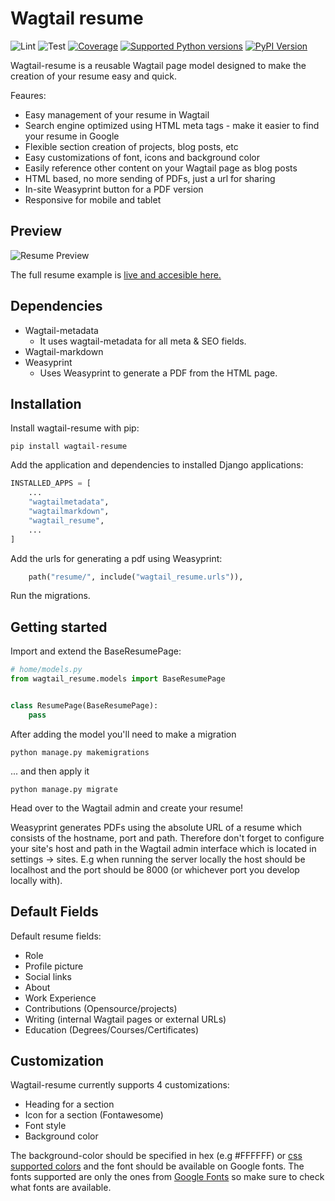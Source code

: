 # Wagtail resume

![Lint](https://github.com/adinhodovic/wagtail-resume/workflows/Test/badge.svg)
![Test](https://github.com/adinhodovic/wagtail-resume/workflows/Lint/badge.svg)
[![Coverage](https://codecov.io/gh/adinhodovic/wagtail-resume/branch/master/graphs/badge.svg)](https://codecov.io/gh/adinhodovic/wagtail-resume/branch/master)
[![Supported Python versions](https://img.shields.io/pypi/pyversions/wagtail-resume.svg)](https://pypi.org/project/wagtail-resume/)
[![PyPI Version](https://img.shields.io/pypi/v/wagtail-resume.svg?style=flat)](https://pypi.org/project/wagtail-resume/)

Wagtail-resume is a reusable Wagtail page model designed to make the creation of your resume easy and quick.

Feaures:

- Easy management of your resume in Wagtail
- Search engine optimized using HTML meta tags - make it easier to find your resume in Google
- Flexible section creation of projects, blog posts, etc
- Easy customizations of font, icons and background color
- Easily reference other content on your Wagtail page as blog posts
- HTML based, no more sending of PDFs, just a url for sharing
- In-site Weasyprint button for a PDF version
- Responsive for mobile and tablet

## Preview

![Resume Preview](https://i.imgur.com/b0TxeGe.png)

The full resume example is [live and accesible here.](https://hodovi.cc/wagtail-resume-sample)

## Dependencies

- Wagtail-metadata
    - It uses wagtail-metadata for all meta & SEO fields.
- Wagtail-markdown
- Weasyprint
    - Uses Weasyprint to generate a PDF from the HTML page.

## Installation

Install wagtail-resume with pip:

`pip install wagtail-resume`

Add the application and dependencies to installed Django applications:

```py
INSTALLED_APPS = [
    ...
    "wagtailmetadata",
    "wagtailmarkdown",
    "wagtail_resume",
    ...
]
```

Add the urls for generating a pdf using Weasyprint:

```py
    path("resume/", include("wagtail_resume.urls")),
```

Run the migrations.

## Getting started

Import and extend the BaseResumePage:

```python
# home/models.py
from wagtail_resume.models import BaseResumePage


class ResumePage(BaseResumePage):
    pass
```

After adding the model you'll need to make a migration

```
python manage.py makemigrations
```

... and then apply it

```
python manage.py migrate
```

Head over to the Wagtail admin and create your resume!

Weasyprint generates PDFs using the absolute URL of a resume which consists of the hostname, port and path. Therefore don't forget to configure your site's host and path in the Wagtail admin interface which is located in settings -> sites. E.g when running the server locally the host should be localhost and the port should be 8000 (or whichever port you develop locally with).

## Default Fields

Default resume fields:

- Role
- Profile picture
- Social links
- About
- Work Experience
- Contributions (Opensource/projects)
- Writing (internal Wagtail pages or external URLs)
- Education (Degrees/Courses/Certificates)

## Customization

Wagtail-resume currently supports 4 customizations:

- Heading for a section
- Icon for a section (Fontawesome)
- Font style
- Background color

The background-color should be specified in hex (e.g #FFFFFF) or [css supported colors](https://www.w3schools.com/cssref/css_colors.asp) and the font should be available on Google fonts. The fonts supported are only the ones from [Google Fonts](https://fonts.google.com/) so make sure to check what fonts are available.
